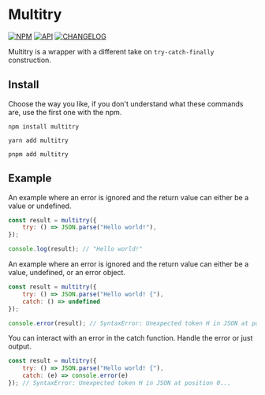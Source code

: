# Multitry

[![NPM](https://img.shields.io/npm/v/multitry.svg?style=&labelColor=cc3534&color=gray&label=NPM)][NPMURL]
[![API](https://img.shields.io/badge/API-3178C6.svg)][APIURL]
[![CHANGELOG](https://img.shields.io/badge/CHANGELOG-3178C6.svg)][RELEASEURL]

[NPMURL]: https://npmjs.org/package/multitry

[APIURL]: https://mineejo.github.io/multitry/

[RELEASEURL]: https://github.com/mineejo/multitry/releases/tag/v1.0.0

Multitry is a wrapper with a different take on `try-catch-finally` construction.

## Install

Choose the way you like, if you don't understand what these commands are, use the first one with the npm.

```shell
npm install multitry
```

```shell
yarn add multitry
```

```shell
pnpm add multitry
```

## Example

An example where an error is ignored and the return value can either be a value or undefined.

```js
const result = multitry({
    try: () => JSON.parse("Hello world!"),
});

console.log(result); // "Hello world!"
```

An example where an error is ignored and the return value can either be a value, undefined, or an error object.

```js
const result = multitry({
    try: () => JSON.parse("Hello world! {"),
    catch: () => undefined
});

console.error(result); // SyntaxError: Unexpected token H in JSON at position 0...
```

You can interact with an error in the catch function. Handle the error or just output.

```js
const result = multitry({
    try: () => JSON.parse("Hello world! {"),
    catch: (e) => console.error(e)
}); // SyntaxError: Unexpected token H in JSON at position 0...
```
